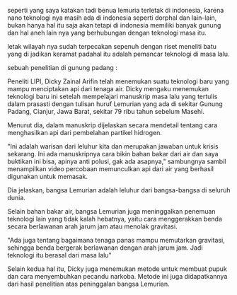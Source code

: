 seperti yang saya katakan tadi benua lemuria terletak di indonesia, karena nano teknologi nya masih ada di indonesia
seperti dorphal dan lain-lain, bukan hanya hal itu saja akan tetapi di indonesia memiliki banyak  gunung dan hal aneh lain nya
yang berhubungan dengan teknologi masa itu.

letak wilayah nya sudah terpecakan sepenuh dengan riset meneliti batu yang di jadikan keramat padahal itu adalah pemancar teknologi di masa lalu.

sebuah penelitian di gunung padang :

Peneliti LIPI, Dicky Zainal Arifin telah menemukan suatu teknologi baru yang mampu menciptakan api dari tenaga air.  Dicky mengaku menemukan teknologi baru ini setelah mempelajari manuskrip masa lalu yang tertulis dalam prasasti dengan tulisan huruf Lemurian yang ada di sekitar Gunung Padang, Cianjur, Jawa Barat, sekitar 79 ribu tahun sebelum Masehi.

Menurut dia, dalam manuskrip dijelaskan secara mendetail tentang cara menghasilkan api dari pembelahan partikel hidrogen.

"Ini adalah warisan dari leluhur kita dan merupakan jawaban untuk krisis sekarang. Ini ada manuskripnya cara bikin bahan bakar dari air dan saya buktikan ini bisa, apinya anti polusi, gak ada asapnya," sambungnya sambil menampilkan video percobaan memunculkan api dari air yang berhasil digunakan untuk memasak.

Dia jelaskan, bangsa Lemurian adalah leluhur dari bangsa-bangsa di seluruh dunia.

Selain bahan bakar air, bangsa Lemurian juga meninggalkan penemuan teknologi lain yang tidak kalah hebatnya, yaitu cara menggerakkan benda secara berlawanan arah jarum jam atau menolak gravitasi.

"Ada juga tentang bagaimana tenaga panas mampu memutarkan gravitasi, sehingga benda bergerak berlawanan dengan arah jarum jam. Jadi teknologi itu berasal dari masa lalu"

Selain kedua hal itu, Dicky juga menemukan metode untuk membuat pupuk dan cara menyembuhkan pecandu narkoba. Metode ini juga didapatkannya dari hasil penelitian atas peninggalan bangsa Lemurian.
